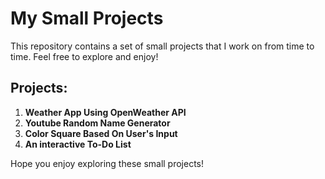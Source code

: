 # My Small Projects

This repository contains a set of small projects that I work on from time to time. Feel free to explore and enjoy!

## Projects:

1. **Weather App Using OpenWeather API**
2. **Youtube Random Name Generator**
3. **Color Square Based On User's Input**
4. **An interactive To-Do List**

Hope you enjoy exploring these small projects!
